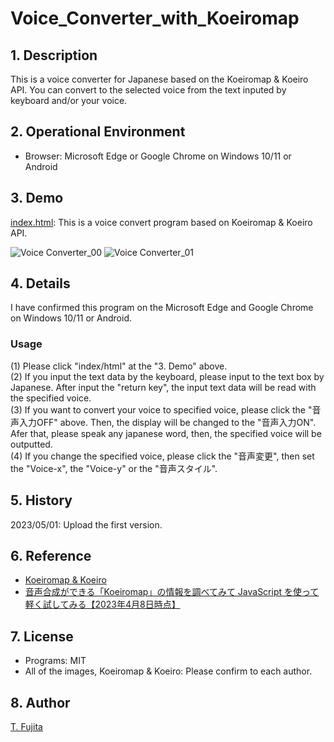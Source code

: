 # Voice_Converter_with_Koeiromap

## 1. Description
This is a voice converter for Japanese based on the Koeiromap & Koeiro API. You can convert to the selected voice from the text inputed by keyboard and/or your voice.  

## 2. Operational Environment
- Browser: Microsoft Edge or Google Chrome on Windows 10/11 or Android

## 3. Demo
[index.html](https://to-fujita.github.io/Voice_Converter_with_Koeiromap/index.html): This is a voice convert program based on Koeiromap & Koeiro API.
  
![Voice Converter_00](https://to-fujita.github.io/Images/Voice_Converter_with_Koeiromap.jpg "Images for Voice Converter with Koeiromap")
![Voice Converter_01](https://to-fujita.github.io/Images/Voice_Converter_with_Koeiromap-01.jpg "Images for Voice Select dialog")

## 4. Details
I have confirmed this program on the Microsoft Edge and Google Chrome on Windows 10/11 or Android.  

### Usage
(1) Please click "index/html" at the "3. Demo" above.  
(2) If you input the text data by the keyboard, please input to the text box by Japanese. After input the "return key", the input text data will be read with the specified voice.  
(3) If you want to convert your voice to specified voice, please click the "音声入力OFF" above. Then, the display will be changed to the "音声入力ON". Afer that, please speak any japanese word, then, the specified voice will be outputted.  
(4) If you change the specified voice, please click the "音声変更", then set the "Voice-x", the "Voice-y" or the "音声スタイル".
  
## 5. History
2023/05/01: Upload the first version.  
  
## 6. Reference
- [Koeiromap & Koeiro](http://koeiromap.rinna.jp/)
- [音声合成ができる「Koeiromap」の情報を調べてみて JavaScript を使って軽く試してみる【2023年4月8日時点】](https://qiita.com/youtoy/items/258ac8ed5313f64402a3)

  
## 7. License
- Programs: MIT
- All of the images, Koeiromap & Koeiro: Please confirm to each author.
  
## 8. Author
[T. Fujita](https://github.com/To-Fujita)
